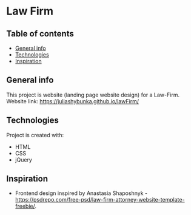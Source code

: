 # Law Firm

## Table of contents
* [General info](#general-info)
* [Technologies](#technologies)
* [Inspiration](#inspiration)

## General info
This project is website (landing page website design) for a Law-Firm.
Website link: https://juliashybunka.github.io/lawFirm/

## Technologies
Project is created with:
* HTML
* CSS
* jQuery

## Inspiration
* Frontend design inspired by Anastasia Shaposhnyk - https://psdrepo.com/free-psd/law-firm-attorney-website-template-freebie/.
